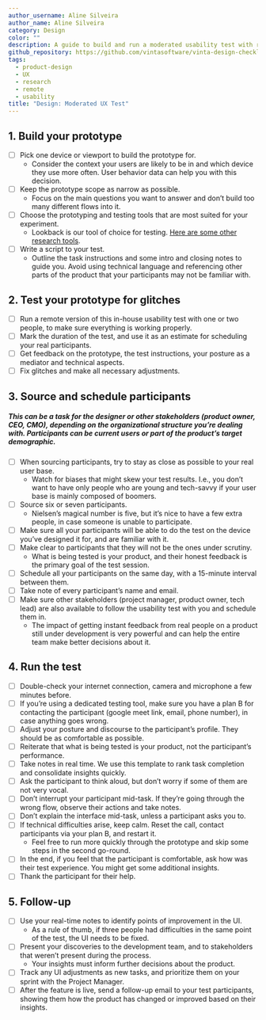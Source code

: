 ```yaml
---
author_username: Aline Silveira
author_name: Aline Silveira
category: Design
color: ""
description: A guide to build and run a moderated usability test with remote participants.
github_repository: https://github.com/vintasoftware/vinta-design-checklists/tree/master/remote-moderated-ux-test
tags:
  - product-design
  - UX
  - research
  - remote
  - usability
title: "Design: Moderated UX Test"
---
```


## 1. Build your prototype

- [ ] Pick one device or viewport to build the prototype for.
  - Consider the context your users are likely to be in and which device they use more often. User behavior data can help you with this decision.
- [ ] Keep the prototype scope as narrow as possible.
  - Focus on the main questions you want to answer and don’t build too many different flows into it.
- [ ] Choose the prototyping and testing tools that are most suited for your experiment.
  - Lookback is our tool of choice for testing. [Here are some other research tools](https://www.userinterviews.com/ux-research-field-guide-chapter/user-research-tools#toc-element-5).
- [ ] Write a script to your test.
  - Outline the task instructions and some intro and closing notes to guide you. Avoid using technical language and referencing other parts of the product that your participants may not be familiar with.

## 2. Test your prototype for glitches

- [ ] Run a remote version of this in-house usability test with one or two people, to make sure everything is working properly.
- [ ] Mark the duration of the test, and use it as an estimate for scheduling your real participants.
- [ ] Get feedback on the prototype, the test instructions, your posture as a mediator and technical aspects.
- [ ] Fix glitches and make all necessary adjustments.

## 3. Source and schedule participants

##### This can be a task for the designer or other stakeholders (product owner, CEO, CMO), depending on the organizational structure you’re dealing with. Participants can be current users or part of the product’s target demographic.

- [ ] When sourcing participants, try to stay as close as possible to your real user base.
  - Watch for biases that might skew your test results. I.e., you don’t want to have only people who are young and tech-savvy if your user base is mainly composed of boomers.
- [ ] Source six or seven participants.
  - Nielsen’s magical number is five, but it’s nice to have a few extra people, in case someone is unable to participate.
- [ ] Make sure all your participants will be able to do the test on the device you’ve designed it for, and are familiar with it.
- [ ] Make clear to participants that they will not be the ones under scrutiny.
  - What is being tested is your product, and their honest feedback is the primary goal of the test session.
- [ ] Schedule all your participants on the same day, with a 15-minute interval between them.
- [ ] Take note of every participant’s name and email.
- [ ] Make sure other stakeholders (project manager, product owner, tech lead) are also available to follow the usability test with you and schedule them in.
  - The impact of getting instant feedback from real people on a product still under development is very powerful and can help the entire team make better decisions about it.

## 4. Run the test

- [ ] Double-check your internet connection, camera and microphone a few minutes before.
- [ ] If you’re using a dedicated testing tool, make sure you have a plan B for contacting the participant (google meet link, email, phone number), in case anything goes wrong.
- [ ] Adjust your posture and discourse to the participant’s profile. They should be as comfortable as possible.
- [ ] Reiterate that what is being tested is your product, not the participant’s performance.
- [ ] Take notes in real time. We use this template to rank task completion and consolidate insights quickly.
- [ ] Ask the participant to think aloud, but don’t worry if some of them are not very vocal.
- [ ] Don’t interrupt your participant mid-task. If they’re going through the wrong flow, observe their actions and take notes.
- [ ] Don’t explain the interface mid-task, unless a participant asks you to.
- [ ] If technical difficulties arise, keep calm. Reset the call, contact participants via your plan B, and restart it.
  - Feel free to run more quickly through the prototype and skip some steps in the second go-round.
- [ ] In the end, if you feel that the participant is comfortable, ask how was their test experience. You might get some additional insights.
- [ ] Thank the participant for their help.

## 5. Follow-up

- [ ] Use your real-time notes to identify points of improvement in the UI.
  - As a rule of thumb, if three people had difficulties in the same point of the test, the UI needs to be fixed.
- [ ] Present your discoveries to the development team, and to stakeholders that weren’t present during the process.
  - Your insights must inform further decisions about the product.
- [ ] Track any UI adjustments as new tasks, and prioritize them on your sprint with the Project Manager.
- [ ] After the feature is live, send a follow-up email to your test participants, showing them how the product has changed or improved based on their insights.
